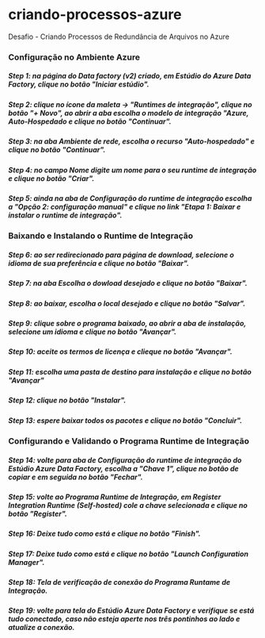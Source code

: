 # criando-processos-azure
Desafio - Criando Processos de Redundância de Arquivos no Azure

### Configuração no Ambiente Azure

##### Step 1: na página do Data factory (v2) criado, em Estúdio do Azure Data Factory, clique no botão "Iniciar estúdio".

##### Step 2: clique no ícone da maleta -> "Runtimes de integração", clique no botão "+ Novo", ao abrir a aba escolha o modelo de integração "Azure, Auto-Hospedado e clique no botão "Continuar".

##### Step 3: na aba Ambiente de rede, escolha o recurso "Auto-hospedado" e clique no botão "Continuar".

##### Step 4: no campo Nome digite um nome para o seu runtime de integração e clique no botão "Criar".

##### Step 5: ainda na aba de Configuração do runtime de integração escolha a "Opção 2: configuração manual" e clique no link "Etapa 1: Baixar e instalar o runtime de integração".

### Baixando e Instalando o Runtime de Integração

##### Step 6: ao ser redirecionado para página de download, selecione o idioma de sua preferência e clique no botão "Baixar".

##### Step 7: na aba Escolha o dowload desejado e clique no botão "Baixar".

##### Step 8: ao baixar, escolha o local desejado e clique no botão "Salvar".

##### Step 9: clique sobre o programa baixado, ao abrir a aba de instalação, selecione um idioma e clique no botão "Avançar".

##### Step 10: aceite os termos de licença e clieque no botão "Avançar".

##### Step 11: escolha uma pasta de destino para instalação e clique no botão "Avançar"

##### Step 12: clique no botão "Instalar".

##### Step 13: espere baixar todos os pacotes e clique no botão "Concluir".

### Configurando e Validando o Programa Runtime de Integração

##### Step 14: volte para aba de Configuração do runtime de integração do Estúdio Azure Data Factory, escolha a "Chave 1", clique no botão de copiar e em seguida no botão "Fechar".

##### Step 15: volte ao Programa Runtime de Integração, em Register Integration Runtime (Self-hosted) cole a chave selecionada e clique no botão "Register".

##### Step 16: Deixe tudo como está e clique no botão "Finish".

##### Step 17: Deixe tudo como está e clique no botão "Launch Configuration Manager".

##### Step 18: Tela de verificação de conexão do Programa Runtame de Integração.

##### Step 19: volte  para tela do Estúdio Azure Data Factory e verifique se está tudo conectado, caso não esteja aperte nos três pontinhos ao lado e atualize a conexão.


